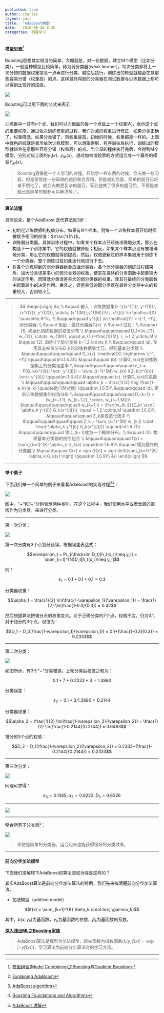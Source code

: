```yaml
---
published: true
author: Charles
layout: post
title:  "AdaBoost模型"
date:   2016-06-26 8:30
categories: 机器学习
---
```


#### 模型思想[^1]

Boosting思想其实相当的简单，大概就是，对一份数据，建立M个模型（比如分类），一般这种模型比较简单，称为弱分类器(weak learner)。每次分类都将上一次分错的数据权重提高一点再进行分类，越往后执行，训练出的模型就越会在意那些容易分错（权重高）的点。这样最终得到的分类器在测试数据与训练数据上都可以得到比较好的成绩。

![][1]

Boosting可以用下面的公式来表示：

![][2]

训练集中一共有$n$个点，我们可以为里面的每一个点赋上一个权重$W_i$，表示这个点的重要程度，通过依次训练模型的过程，我们对点的权重进行修正，如果分类正确了，权重降低，如果分类错了，则权重提高，初始的时候，权重都是一样的。上图中绿色的线就是表示依次训练模型，可以想象得到，程序越往后执行，训练出的模型就越会在意那些容易分错（权重高）的点。当全部的程序执行完后，会得到M个模型，分别对应上图的$y_1(x)…y_M(x)$，通过加权或投票的方式组合成一个最终的模型$Y_M(x)$。

> Boosting更像是一个人学习的过程，开始学一样东西的时候，会去做一些习题，但是常常连一些简单的题目都会弄错，但是越到后面，简单的题目已经难不倒他了，就会去做更复杂的题目，等到他做了很多的题目后，不管是难题还是简单的题都可以解决掉了。



---

#### 算法流程

具体说来，整个AdaBoost 迭代算法就3步：

- 初始化训练数据的权值分布。如果有$N$个样本，则每一个训练样本最开始时都被赋予相同的权值：$\frac{1}{N}$。
- 训练弱分类器。具体训练过程中，如果某个样本点已经被准确地分类，那么在构造下一个训练集中，它的权值就被降低；相反，如果某个样本点没有被准确地分类，那么它的权值就得到提高。然后，权值更新过的样本集被用于训练下一个分类器，整个训练过程如此迭代地进行下去。
- 将各个训练得到的弱分类器组合成强分类器。各个弱分类器的训练过程结束后，加大分类误差率小的弱分类器的权重，使其在最终的分类函数中起着较大的决定作用，而降低分类误差率大的弱分类器的权重，使其在最终的分类函数中起着较小的决定作用。换言之，误差率低的弱分类器在最终分类器中占的权重较大，否则较小[^3]。

<!-- ![][3] -->

---

> $$
\begin{align}     &\{ \\     &\quad 输入：训练数据集D=\{(x^{(1)}, y^{(1)}), (x^{(2)}, y^{(2)}), \cdots, (x^{(M)},y^{(M)})\}，x^{(i)} \in \mathcal{X} \subseteq R^N，\\     &\qquad\qquad y^{(i)} \in \mathcal{Y} = \{-1, +1\}, 弱分类器; \\     &\quad 输出：最终分类器G(x). \\     &\quad 过程：\\     &\qquad (1). 初始化训练数据的权值分布 \\     &\qquad\qquad\qquad D_1=(w_{11}, w_{12}, \cdots, w_{1M}), \quad w_{1i}=\frac{1}{M}, \; i=1,2,\cdots,M \\     &\qquad (2). 训练K个弱分类器 k=1,2,\cdots,K \\     &\qquad\qquad (a). 使用具有权值分布D_k的训练数据集学习，得到基本分类器 \\     &\qquad\qquad\qquad\qquad G_k(x): \mathcal{X} \rightarrow \{-1, +1\} \qquad\qquad(ml.1.6.3)\\     &\qquad\qquad (b). 计算G_k(x)在训练数据集上的分类误差率 \\     &\qquad\qquad\qquad\qquad e_k = P(G_k(x^{(i)}) \not= y^{(i)}) = \sum_{i=1}^{M} w_{ki} I(G_k(x^{(i)}) \not= y^{(i)}) \qquad(ml.1.6.4)\\     &\qquad\qquad (c). 计算G_k(x)的系数 \\     &\qquad\qquad\qquad\qquad \alpha_k = \frac{1}{2} \log \frac{1-e_k}{e_k} \quad(e是自然对数) \qquad(ml.1.6.5)\\     &\qquad\qquad (d). 更新训练数据集的权值分布 \\     &\qquad\qquad\qquad\qquad D_{k+1} = (w_{k+1,1}, w_{k+1,2}, \cdots, w_{k+1,M})\\     &\qquad\qquad\qquad\qquad w_{k+1,i} = \frac{w_{k,i}}{Z_k} \exp(-\alpha_k y^{(i)} G_k(x^{(i)})), \quad i=1,2,\cdots,M \quad(ml.1.6.6)\\     &\qquad\qquad\qquad Z_k是规范化因子 \\     &\qquad\qquad\qquad\qquad Z_k = \sum_{i=1}^{M} w_{k,i} \cdot \exp(-\alpha_k y^{(i)} G_k(x^{(i)})) \qquad(ml.1.6.7)\\     &\qquad\qquad\qquad 使D_{k+1}成为一个概率分布。\\     &\qquad (3). 构建基本分类器的线性组合 \\     &\qquad\qquad\qquad f(x) = \sum_{k=1}^{K} \alpha_k G_k(x) \qquad(ml.1.6.8)\\     &\qquad 得到最终的分类器 \\     &\qquad\qquad G(x) = sign (f(x)) = sign \left(\sum_{k=1}^{K} \alpha_k G_k(x) \right) \qquad(ml.1.6.9)\\     &\}     \end{align}
$$

---

#### 举个栗子

下面我们举一个简单的例子来看看AdaBoost的实现过程[^4][^6]：

![][4]

图中，“$+$”和“$-$”分别表示两种类别，在这个过程中，我们使用水平或者垂直的直线作为分类器，来进行分类。

---

第一次分类：

![][5]

第一次分类有3个点划分错误，根据误差表达式：

$$\varepsilon_t = Pr_{i\thicksim D_t}[h_t(x_i)\neq y_i] = \sum_{i=1}^{N}D_t[h_t(x_i)\neq y_i]$$

则：

$$\varepsilon_1 = 0.1+0.1+0.1 = 0.3$$

分类器权重：

$$\alpha_1 = \frac{1}{2} \ln(\frac{1-\varepsilon_1}{\varepsilon_1}) = \frac{1}{2} \ln(\frac{1-0.3}{0.3}) = 0.42$$

然后根据算法把错分点的权值变大。对于正确分类的7个点，权值不变，仍为0.1,对于错分的3个点，权值为：

$$D_1 = D_0(\frac{1-\varepsilon_1}{\varepsilon_1}) = 0.1*(\frac{1-0.3}{0.3}) = 0.2333$$

---

第二次分类：

![][6]

如图所示，有3个"$-$"分类错误。上轮分类后权值之和为：

$$0.1*7+0.2333*3=1.3990$$

分类误差：

$$\varepsilon_2 = 0.1*3/1.3990 = 0.2144$$

分类器权重：

$$\alpha_2 = \frac{1}{2} \ln(\frac{1-\varepsilon_2}{\varepsilon_2}) = \frac{1}{2} \ln(\frac{1-0.2144}{0.2144}) = 0.6493$$

错分的3个点的权值：

$$D_2 = D_1(\frac{1-\varepsilon_2}{\varepsilon_2}) = 0.2333*(\frac{1-0.2144}{0.2144}) = 0.2333$$

---

第三次分类：

![][7]

同理可求得：

$$\varepsilon_3=0.1365;\alpha_3=0.9223;D_3=0.6326$$

---

![][9]

---

整合所有子分类器[^5]：

![][8]

> 即使是简单的分类器，组合起来也能获得很好的分类效果。

---

#### 前向分步加法模型

下面我们来解释下AdaBoost的算法流程为啥是这样的？

其实AdaBoost算法是前向分步加法算法的特例，我们先来搞清楚前向分步加法算法。

- 加法模型（addtive model）

$$f(x) = \sum_{k=1}^{K} \beta_k \cdot b(x; \gamma_k)$$

其中，$b(x; \gamma_k)$为基函数，$\gamma_k$为基函数的参数，$\beta_k$为基函数的系数。

**[深入浅出ML之Boosting家族](http://www.52caml.com/head_first_ml/ml-chapter6-boosting-family/)**

> AdaBoost算法是模型为加法模型、损失函数为指数函数($L(y, f(x)) = \exp [-y f(x)]$)、学习算法为前向分步算法时的学习方法。

---

[1]:http://7xjbdi.com1.z0.glb.clouddn.com/weak_learner.png
[2]:http://7xjbdi.com1.z0.glb.clouddn.com/Boosting_1.png
[3]:http://7xjbdi.com1.z0.glb.clouddn.com/adaboost.png
[4]:http://7xjbdi.com1.z0.glb.clouddn.com/adaboost_1.png?imageView2/2/w/250
[5]:http://7xjbdi.com1.z0.glb.clouddn.com/adaboost_2.png
[6]:http://7xjbdi.com1.z0.glb.clouddn.com/adaboost_3.png
[7]:http://7xjbdi.com1.z0.glb.clouddn.com/adaboost_4.png?imageView2/2/w/300
[8]:http://7xjbdi.com1.z0.glb.clouddn.com/adaboost_5.png
[9]:http://7xjbdi.com1.z0.glb.clouddn.com/toy_example.png

[^1]:[模型组合(Model Combining)之Boosting与Gradient Boosting](http://www.cnblogs.com/LeftNotEasy/archive/2011/01/02/machine-learning-boosting-and-gradient-boosting.html)
[^2]:[浅谈 Adaboost 算法](http://blog.csdn.net/haidao2009/article/details/7514787)
[^3]:[Explaining AdaBoost](http://rob.schapire.net/papers/explaining-adaboost.pdf)
[^4]:[AdaBoost algorithm](https://alliance.seas.upenn.edu/~cis520/dynamic/2014/wiki/index.php?n=Lectures.Boosting)
[^5]:[AdaBoost 讲解](http://wenku.baidu.com/view/da0bdada998fcc22bcd10d5c.html)
[^6]:[Boosting Foundations and Algorithms](http://vdisk.weibo.com/s/AEDkzf10UjDJ)
